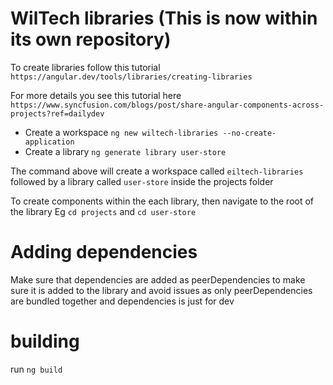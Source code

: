 # WilTech libraries (This is now within its own repository)


To create libraries follow this tutorial
`https://angular.dev/tools/libraries/creating-libraries`

For more details you see this tutorial here `https://www.syncfusion.com/blogs/post/share-angular-components-across-projects?ref=dailydev`


* Create a workspace `ng new wiltech-libraries --no-create-application`
* Create a library `ng generate library user-store`

The command above will create a workspace called `eiltech-libraries` followed by a library called `user-store` inside the projects folder

To create components within the each library, then navigate to the root of the library Eg `cd projects` and `cd user-store` 

# Adding dependencies
Make sure that dependencies are added as peerDependencies to make sure it is added to the library and avoid issues as only peerDependencies are bundled together and dependencies is just for dev

# building
run `ng build`


